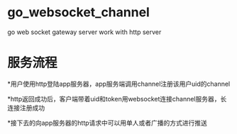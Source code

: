 # go_websocket_channel
go web socket gateway server work with http server

# 服务流程

*用户使用http登陆app服务器，app服务端调用channel注册该用户uid的channel

*http返回成功后，客户端带着uid和token用websocket连接channel服务器，长连接注册成功

*接下去的向app服务器的http请求中可以用单人或者广播的方式进行推送

